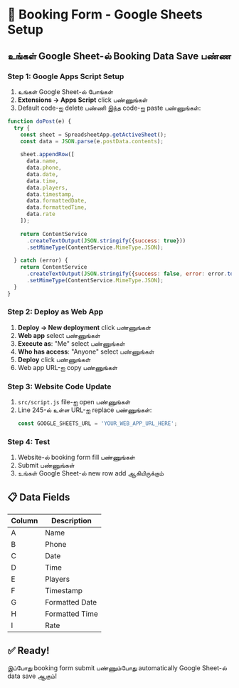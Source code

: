 # 📝 Booking Form - Google Sheets Setup

## உங்கள் Google Sheet-ல் Booking Data Save பண்ண

### Step 1: Google Apps Script Setup
1. உங்கள் Google Sheet-ல் போங்கள்
2. **Extensions → Apps Script** click பண்ணுங்கள்
3. Default code-ஐ delete பண்ணி இந்த code-ஐ paste பண்ணுங்கள்:

```javascript
function doPost(e) {
  try {
    const sheet = SpreadsheetApp.getActiveSheet();
    const data = JSON.parse(e.postData.contents);
    
    sheet.appendRow([
      data.name,
      data.phone,
      data.date,
      data.time,
      data.players,
      data.timestamp,
      data.formattedDate,
      data.formattedTime,
      data.rate
    ]);
    
    return ContentService
      .createTextOutput(JSON.stringify({success: true}))
      .setMimeType(ContentService.MimeType.JSON);
      
  } catch (error) {
    return ContentService
      .createTextOutput(JSON.stringify({success: false, error: error.toString()}))
      .setMimeType(ContentService.MimeType.JSON);
  }
}
```

### Step 2: Deploy as Web App
1. **Deploy → New deployment** click பண்ணுங்கள்
2. **Web app** select பண்ணுங்கள்
3. **Execute as**: "Me" select பண்ணுங்கள்
4. **Who has access**: "Anyone" select பண்ணுங்கள்
5. **Deploy** click பண்ணுங்கள்
6. Web app URL-ஐ copy பண்ணுங்கள்

### Step 3: Website Code Update
1. `src/script.js` file-ஐ open பண்ணுங்கள்
2. Line 245-ல் உள்ள URL-ஐ replace பண்ணுங்கள்:
   ```javascript
   const GOOGLE_SHEETS_URL = 'YOUR_WEB_APP_URL_HERE';
   ```

### Step 4: Test
1. Website-ல் booking form fill பண்ணுங்கள்
2. Submit பண்ணுங்கள்
3. உங்கள் Google Sheet-ல் new row add ஆகியிருக்கும்

## 📋 Data Fields

| Column | Description |
|--------|-------------|
| A | Name |
| B | Phone |
| C | Date |
| D | Time |
| E | Players |
| F | Timestamp |
| G | Formatted Date |
| H | Formatted Time |
| I | Rate |

## ✅ Ready!
இப்போது booking form submit பண்ணும்போது automatically Google Sheet-ல் data save ஆகும்!
